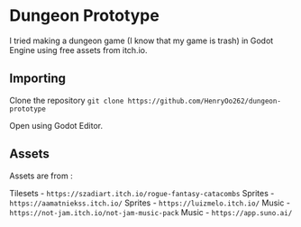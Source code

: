 # Dungeon Prototype

I tried making a dungeon game (I know that my game is trash) in Godot Engine using free assets from 
itch.io.

## Importing

Clone the repository `git clone https://github.com/HenryOo262/dungeon-prototype` 

Open using Godot Editor.

## Assets

Assets are from :

Tilesets - `https://szadiart.itch.io/rogue-fantasy-catacombs`
Sprites  - `https://aamatniekss.itch.io/`
Sprites  - `https://luizmelo.itch.io/`
Music    - `https://not-jam.itch.io/not-jam-music-pack`
Music    - `https://app.suno.ai/`